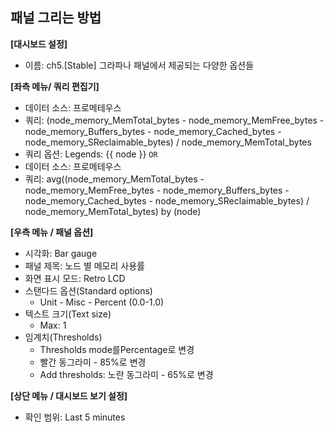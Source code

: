 ## 패널 그리는 방법

**[대시보드 설정]**
* 이름: ch5.[Stable] 그라파나 패널에서 제공되는 다양한 옵션들

**[좌측 메뉴/ 쿼리 편집기]** 
* 데이터 소스: 프로메테우스
* 쿼리: (node_memory_MemTotal_bytes - node_memory_MemFree_bytes - node_memory_Buffers_bytes - node_memory_Cached_bytes - node_memory_SReclaimable_bytes) / node_memory_MemTotal_bytes
* 쿼리 옵션:
    Legends: {{ node }}
`OR`
* 데이터 소스: 프로메테우스
* 쿼리: avg((node_memory_MemTotal_bytes - node_memory_MemFree_bytes - node_memory_Buffers_bytes - node_memory_Cached_bytes - node_memory_SReclaimable_bytes) / node_memory_MemTotal_bytes)  by (node)

**[우측 메뉴 / 패널 옵션]**
* 시각화: Bar gauge
* 패널 제목: 노드 별 메모리 사용률
* 화면 표시 모드: Retro LCD
* 스탠다드 옵션(Standard options)
  - Unit - Misc - Percent (0.0-1.0)
* 텍스트 크기(Text size)
  - Max: 1 
* 임계치(Thresholds)
  - Thresholds mode를Percentage로 변경 
  - 빨간 동그라미 - 85%로 변경 
  - Add thresholds: 노란 동그라미 - 65%로 변경 

**[상단 메뉴 / 대시보드 보기 설정]**
* 확인 범위: Last 5 minutes 

